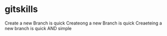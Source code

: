 # gitskills
Create a new Branch is quick
Createong a new Branch is quick
Creaeteing a new branch is quick AND simple
